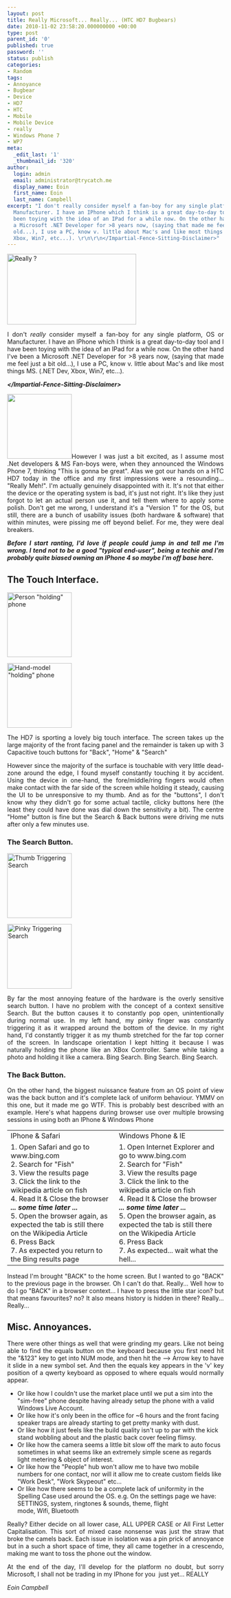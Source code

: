 ```yaml
---
layout: post
title: Really Microsoft... Really... (HTC HD7 Bugbears)
date: 2010-11-02 23:58:20.000000000 +00:00
type: post
parent_id: '0'
published: true
password: ''
status: publish
categories:
- Random
tags:
- Annoyance
- Bugbear
- Device
- HD7
- HTC
- Mobile
- Mobile Device
- really
- Windows Phone 7
- WP7
meta:
  _edit_last: '1'
  _thumbnail_id: '320'
author:
  login: admin
  email: administrator@trycatch.me
  display_name: Eoin
  first_name: Eoin
  last_name: Campbell
excerpt: "I don't really consider myself a fan-boy for any single platform, OS or
  Manufacturer. I have an IPhone which I think is a great day-to-day tool and I have
  been toying with the idea of an IPad for a while now. On the other hand I've been
  a Microsoft .NET Developer for >8 years now, (saying that made me feel just a bit
  old...), I use a PC, know v. little about Mac's and like most things MS. (.NET Dev,
  Xbox, Win7, etc...). \r\n\r\n</Impartial-Fence-Sitting-Disclaimer>"
---
```

<p><img class="size-medium wp-image-320" title="Really ?" src="{{ site.baseurl }}/assets/Really-300x164.jpg" alt="Really ?" width="300" height="164" /></p>
<p style="text-align: justify;">I don't <em>really</em> consider myself a fan-boy for any single platform, OS or Manufacturer. I have an IPhone which I think is a great day-to-day tool and I have been toying with the idea of an IPad for a while now. On the other hand I've been a Microsoft .NET Developer for &gt;8 years now, (saying that made me feel just a bit old...), I use a PC, know v. little about Mac's and like most things MS. (.NET Dev, Xbox, Win7, etc...).</p>
<p style="text-align: justify;"><strong><em>&lt;/Impartial-Fence-Sitting-Disclaimer&gt;</em></strong></p>
<p><!--more--></p>
<p style="text-align: justify;"><img class="alignleft size-thumbnail wp-image-329" title="HTC HD7 Windows Phone 7" src="{{ site.baseurl }}/assets/IMG_0313-1-150x150.jpg" alt="" width="150" height="150" />However I was just a bit excited, as I assume most .Net developers &amp; MS Fan-boys were, when they announced the Windows Phone 7, thinking "This is gonna be great". Alas we got our hands on a HTC HD7 today in the office and my first impressions were a resounding... "Really Meh!". I'm actually genuinely disappointed with it. It's not that either the device or the operating system is bad, it's just not right. It's like they just forgot to let an actual person use it, and tell them where to apply some polish. Don't get me wrong, I understand it's a "Version 1" for the OS, but still, there are a bunch of usability issues (both hardware &amp; software) that within minutes, were pissing me off beyond belief. For me, they were deal breakers.</p>
<p style="text-align: justify;"><em><strong>Before I start ranting, I'd love if people could jump in and tell me I'm wrong. I tend not to be a good "typical end-user", being a techie and I'm probably quite biased owning an IPhone 4 so maybe I'm off base here.</strong></em></p>
<h2 style="text-align: justify;">The Touch Interface.</h2>
<p><img class="size-thumbnail wp-image-331" title="Person &quot;holding&quot; phone" src="{{ site.baseurl }}/assets/IMG_0315-1-150x150.jpg" alt="Person &quot;holding&quot; phone" width="150" height="150" /></p>
<p><span style="font-family: Georgia, 'Bitstream Charter', serif;"> </span></p>
<p><img class="size-thumbnail wp-image-330" title="Hand-model &quot;holding&quot; phone" src="{{ site.baseurl }}/assets/IMG_0314-1-150x150.jpg" alt="Hand-model &quot;holding&quot; phone" width="150" height="150" /></p>
<p style="text-align: justify;">The HD7 is sporting a lovely big touch interface. The screen takes up the large majority of the front facing panel and the remainder is taken up with 3 Capacitive touch buttons for "Back", "Home" &amp; "Search"</p>
<p style="text-align: justify;">However since the majority of the surface is touchable with very little dead-zone around the edge, I found myself constantly touching it by accident. Using the device in one-hand, the fore/middle/ring fingers would often make contact with the far side of the screen while holding it steady, causing the UI to be unresponsive to my thumb. And as for the "buttons", I don't know why they didn't go for some actual tactile, clicky buttons here (the least they could have done was dial down the sensitivity a bit). The centre "Home" button is fine but the Search &amp; Back buttons were driving me nuts after only a few minutes use.</p>
<p style="text-align: justify;">
<h3 style="text-align: justify;">The Search Button.</h3>
<p style="text-align: justify;">
<p><img class="size-thumbnail wp-image-333" title="Thumb Triggering Search" src="{{ site.baseurl }}/assets/IMG_0317-1-150x150.jpg" alt="Thumb Triggering Search" width="150" height="150" /></p>
<p><span style="font-family: Georgia, 'Bitstream Charter', serif;"> </span></p>
<p><img class="size-thumbnail wp-image-332" title="Pinky Triggering Search" src="{{ site.baseurl }}/assets/IMG_0316-1-150x150.jpg" alt="Pinky Triggering Search" width="150" height="150" /></p>
<p style="text-align: justify;">By far the most annoying feature of the hardware is the overly sensitive search button. I have no problem with the concept of a context sensitive Search. But the button causes it to constantly pop open, unintentionally during normal use. In my left hand, my pinky finger was constantly triggering it as it wrapped around the bottom of the device. In my right hand, I'd constantly trigger it as my thumb stretched for the far top corner of the screen. In landscape orientation I kept hitting it because I was naturally holding the phone like an XBox Controller. Same while taking a photo and holding it like a camera. Bing Search. Bing Search. Bing Search.</p>
<h3 style="text-align: justify;">The Back Button.</h3>
<p style="text-align: justify;">On the other hand, the biggest nuissance feature from an OS point of view was the back button and it's complete lack of uniform behaviour. YMMV on this one, but it made me go WTF. This is probably best described with an example. Here's what happens during browser use over multiple browsing sessions in using both an IPhone &amp; Windows Phone</p>
<table>
<tbody>
<tr>
<td width="50%">IPhone &amp; Safari</td>
<td width="50%">Windows Phone &amp; IE</td>
</tr>
<tr>
<td>
1. Open Safari and go to www.bing.com<br />
2. Search for "Fish"<br />
3. View the results page<br />
3. Click the link to the wikipedia article on fish<br />
4. Read It &amp; Close the browser<br />
<strong><em>... some time later ...</em></strong><br />
5. Open the browser again, as expected the tab is still there on the Wikipedia Article<br />
6. Press Back<br />
7. As expected you return to the Bing results page
</td>
<td>
1. Open Internet Explorer and go to www.bing.com<br />
2. Search for "Fish"<br />
3. View the results page<br />
3. Click the link to the wikipedia article on fish<br />
4. Read It &amp; Close the browser<br />
<strong><em>... some time later ...</em></strong><br />
5. Open the browser again, as expected the tab is still there on the Wikipedia Article<br />
6. Press Back<br />
7. As expected... wait what the hell...
</td>
</tr>
</tbody>
</table>
<p style="text-align: justify;">Instead I'm brought "BACK" to the home screen. But I wanted to go "BACK" to the previous page in the browser. Oh I can't do that. Really... Well how to do I go "BACK" in a browser context... I have to press the little star icon? but that means favourites? no? It also means history is hidden in there? Really... Really...</p>
<h2 style="text-align: justify;">Misc. Annoyances.</h2>
<p style="text-align: justify;">There were other things as well that were grinding my gears. Like not being able to find the equals button on the keyboard because you first need hit the "&amp;123" key to get into NUM mode, and then hit the --&gt; Arrow key to have it slide in a new symbol set. And then the equals key appears in the 'v' key position of a qwerty keyboard as opposed to where equals would normally appear.</p>
<ul>
<li>Or like how I couldn't use the market place until we put a sim into the "sim-free" phone despite having already setup the phone with a valid Windows Live Account.</li>
<li>Or like how it's only been in the office for ~6 hours and the front facing speaker traps are already starting to get pretty manky with dust.</li>
<li>Or like how it just feels like the build quality isn't up to par with the kick stand wobbling about and the plastic back cover feeling flimsy.</li>
<li>Or like how the camera seems a little bit slow off the mark to auto focus sometimes in what seems like an extremely simple scene as regards light metering &amp; object of interest.</li>
<li>Or like how the "People" hub won't allow me to have two mobile numbers for one contact, nor will it allow me to create custom fields like "Work Desk", "Work Skypeout" etc...</li>
<li>Or like how there seems to be a complete lack of uniformity in the Spelling Case used around the OS. e.g. On the settings page we have:<br />
SETTINGS, system, ringtones &amp; sounds, theme, flight mode, Wifi, Bluetooth</li>
</ul>
<p style="text-align: justify;">Really? Either decide on all lower case, ALL UPPER CASE or All First Letter Capitalisation. This sort of mixed case nonsense was just the straw that broke the camels back. Each issue in isolation was a pin prick of annoyance but in a such a short space of time, they all came together in a crescendo, making me want to toss the phone out the window.</p>
<p style="text-align: justify;">At the end of the day, I'll develop for the platform no doubt, but sorry Microsoft, I shall not be trading in my IPhone for you  just yet... REALLY</p>
<p><em>Eoin Campbell</em></p>
